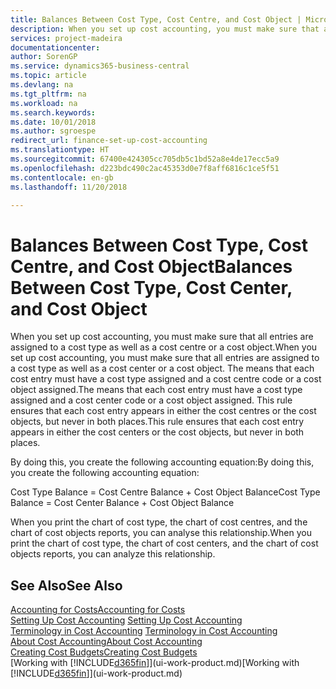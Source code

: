 ```yaml
---
title: Balances Between Cost Type, Cost Centre, and Cost Object | Microsoft Docs
description: When you set up cost accounting, you must make sure that all entries are assigned to a cost type as well as a cost centre or a cost object. The means that each cost entry must have a cost type assigned and a cost centre code or a cost object assigned. This rule ensures that each cost entry appears in either the cost centres or the cost objects, but never in both places.
services: project-madeira
documentationcenter: 
author: SorenGP
ms.service: dynamics365-business-central
ms.topic: article
ms.devlang: na
ms.tgt_pltfrm: na
ms.workload: na
ms.search.keywords: 
ms.date: 10/01/2018
ms.author: sgroespe
redirect_url: finance-set-up-cost-accounting
ms.translationtype: HT
ms.sourcegitcommit: 67400e424305cc705db5c1bd52a8e4de17ecc5a9
ms.openlocfilehash: d223bdc490c2ac45353d0e7f8aff6816c1ce5f51
ms.contentlocale: en-gb
ms.lasthandoff: 11/20/2018

---
```

# <a name="balances-between-cost-type-cost-center-and-cost-object"></a><span data-ttu-id="687d4-105">Balances Between Cost Type, Cost Centre, and Cost Object</span><span class="sxs-lookup"><span data-stu-id="687d4-105">Balances Between Cost Type, Cost Center, and Cost Object</span></span>
<span data-ttu-id="687d4-106">When you set up cost accounting, you must make sure that all entries are assigned to a cost type as well as a cost centre or a cost object.</span><span class="sxs-lookup"><span data-stu-id="687d4-106">When you set up cost accounting, you must make sure that all entries are assigned to a cost type as well as a cost center or a cost object.</span></span> <span data-ttu-id="687d4-107">The means that each cost entry must have a cost type assigned and a cost centre code or a cost object assigned.</span><span class="sxs-lookup"><span data-stu-id="687d4-107">The means that each cost entry must have a cost type assigned and a cost center code or a cost object assigned.</span></span> <span data-ttu-id="687d4-108">This rule ensures that each cost entry appears in either the cost centres or the cost objects, but never in both places.</span><span class="sxs-lookup"><span data-stu-id="687d4-108">This rule ensures that each cost entry appears in either the cost centers or the cost objects, but never in both places.</span></span>  

 <span data-ttu-id="687d4-109">By doing this, you create the following accounting equation:</span><span class="sxs-lookup"><span data-stu-id="687d4-109">By doing this, you create the following accounting equation:</span></span>  

 <span data-ttu-id="687d4-110">Cost Type Balance = Cost Centre Balance + Cost Object Balance</span><span class="sxs-lookup"><span data-stu-id="687d4-110">Cost Type Balance = Cost Center Balance + Cost Object Balance</span></span>  

 <span data-ttu-id="687d4-111">When you print the chart of cost type, the chart of cost centres, and the chart of cost objects reports, you can analyse this relationship.</span><span class="sxs-lookup"><span data-stu-id="687d4-111">When you print the chart of cost type, the chart of cost centers, and the chart of cost objects reports, you can analyze this relationship.</span></span>  

## <a name="see-also"></a><span data-ttu-id="687d4-112">See Also</span><span class="sxs-lookup"><span data-stu-id="687d4-112">See Also</span></span>  
[<span data-ttu-id="687d4-113">Accounting for Costs</span><span class="sxs-lookup"><span data-stu-id="687d4-113">Accounting for Costs</span></span>](finance-manage-cost-accounting.md)  
 <span data-ttu-id="687d4-114">[Setting Up Cost Accounting](finance-set-up-cost-accounting.md) </span><span class="sxs-lookup"><span data-stu-id="687d4-114">[Setting Up Cost Accounting](finance-set-up-cost-accounting.md) </span></span>  
 <span data-ttu-id="687d4-115">[Terminology in Cost Accounting](finance-terminology-in-cost-accounting.md) </span><span class="sxs-lookup"><span data-stu-id="687d4-115">[Terminology in Cost Accounting](finance-terminology-in-cost-accounting.md) </span></span>  
 [<span data-ttu-id="687d4-116">About Cost Accounting</span><span class="sxs-lookup"><span data-stu-id="687d4-116">About Cost Accounting</span></span>](finance-about-cost-accounting.md)  
 [<span data-ttu-id="687d4-117">Creating Cost Budgets</span><span class="sxs-lookup"><span data-stu-id="687d4-117">Creating Cost Budgets</span></span>](finance-create-cost-budgets.md)  
 <span data-ttu-id="687d4-118">[Working with [!INCLUDE[d365fin](includes/d365fin_md.md)]](ui-work-product.md)</span><span class="sxs-lookup"><span data-stu-id="687d4-118">[Working with [!INCLUDE[d365fin](includes/d365fin_md.md)]](ui-work-product.md)</span></span>

